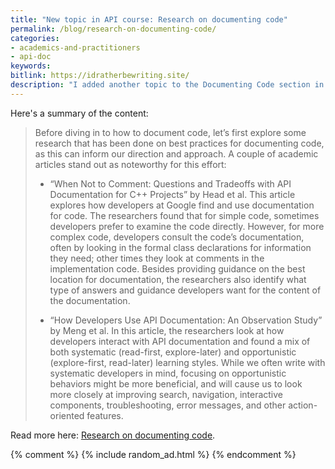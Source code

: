 ```yaml
---
title: "New topic in API course: Research on documenting code"
permalink: /blog/research-on-documenting-code/
categories:
- academics-and-practitioners
- api-doc
keywords:
bitlink: https://idratherbewriting.site/
description: "I added another topic to the Documenting Code section in my API documentation course. This new topic is called <a href='/learnapidoc/docapiscode_research_on_documenting_code.html'>Research on documenting code</a> and summarizes/discusses two academic articles on documenting code."
---
```


Here's a summary of the content:

> Before diving in to how to document code, let’s first explore some research that has been done on best practices for documenting code, as this can inform our direction and approach. A couple of academic articles stand out as noteworthy for this effort:
>
> * “When Not to Comment: Questions and Tradeoffs with API Documentation for C++ Projects” by Head et al. This article explores how developers at Google find and use documentation for code. The researchers found that for simple code, sometimes developers prefer to examine the code directly. However, for more complex code, developers consult the code’s documentation, often by looking in the formal class declarations for information they need; other times they look at comments in the implementation code. Besides providing guidance on the best location for documentation, the researchers also identify what type of answers and guidance developers want for the content of the documentation.
>
> * “How Developers Use API Documentation: An Observation Study” by Meng et al. In this article, the researchers look at how developers interact with API documentation and found a mix of both systematic (read-first, explore-later) and opportunistic (explore-first, read-later) learning styles. While we often write with systematic developers in mind, focusing on opportunistic behaviors might be more beneficial, and will cause us to look more closely at improving search, navigation, interactive components, troubleshooting, error messages, and other action-oriented features.

Read more here: [Research on documenting code](/learnapidoc/docapiscode_research_on_documenting_code.html).

{% comment %}
{% include random_ad.html %}
 {% endcomment %}
